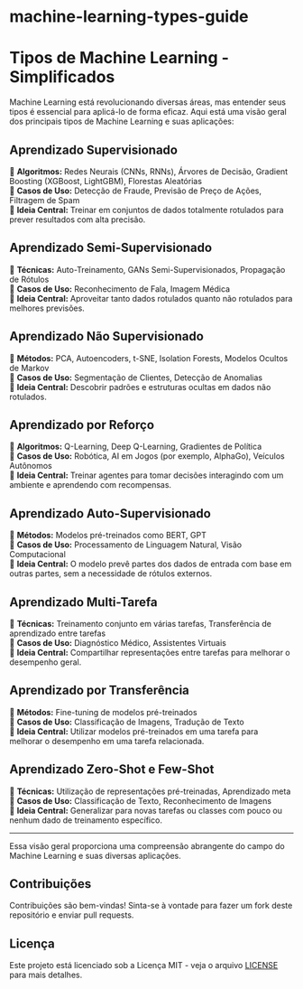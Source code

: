 # machine-learning-types-guide
# Tipos de Machine Learning - Simplificados

Machine Learning está revolucionando diversas áreas, mas entender seus tipos é essencial para aplicá-lo de forma eficaz. Aqui está uma visão geral dos principais tipos de Machine Learning e suas aplicações:

## Aprendizado Supervisionado
🔹 **Algoritmos:** Redes Neurais (CNNs, RNNs), Árvores de Decisão, Gradient Boosting (XGBoost, LightGBM), Florestas Aleatórias  
🔹 **Casos de Uso:** Detecção de Fraude, Previsão de Preço de Ações, Filtragem de Spam  
🔹 **Ideia Central:** Treinar em conjuntos de dados totalmente rotulados para prever resultados com alta precisão.

## Aprendizado Semi-Supervisionado
🔹 **Técnicas:** Auto-Treinamento, GANs Semi-Supervisionados, Propagação de Rótulos  
🔹 **Casos de Uso:** Reconhecimento de Fala, Imagem Médica  
🔹 **Ideia Central:** Aproveitar tanto dados rotulados quanto não rotulados para melhores previsões.

## Aprendizado Não Supervisionado
🔹 **Métodos:** PCA, Autoencoders, t-SNE, Isolation Forests, Modelos Ocultos de Markov  
🔹 **Casos de Uso:** Segmentação de Clientes, Detecção de Anomalias  
🔹 **Ideia Central:** Descobrir padrões e estruturas ocultas em dados não rotulados.

## Aprendizado por Reforço
🔹 **Algoritmos:** Q-Learning, Deep Q-Learning, Gradientes de Política  
🔹 **Casos de Uso:** Robótica, AI em Jogos (por exemplo, AlphaGo), Veículos Autônomos  
🔹 **Ideia Central:** Treinar agentes para tomar decisões interagindo com um ambiente e aprendendo com recompensas.

## Aprendizado Auto-Supervisionado
🔹 **Métodos:** Modelos pré-treinados como BERT, GPT  
🔹 **Casos de Uso:** Processamento de Linguagem Natural, Visão Computacional  
🔹 **Ideia Central:** O modelo prevê partes dos dados de entrada com base em outras partes, sem a necessidade de rótulos externos.

## Aprendizado Multi-Tarefa
🔹 **Técnicas:** Treinamento conjunto em várias tarefas, Transferência de aprendizado entre tarefas  
🔹 **Casos de Uso:** Diagnóstico Médico, Assistentes Virtuais  
🔹 **Ideia Central:** Compartilhar representações entre tarefas para melhorar o desempenho geral.

## Aprendizado por Transferência
🔹 **Métodos:** Fine-tuning de modelos pré-treinados  
🔹 **Casos de Uso:** Classificação de Imagens, Tradução de Texto  
🔹 **Ideia Central:** Utilizar modelos pré-treinados em uma tarefa para melhorar o desempenho em uma tarefa relacionada.

## Aprendizado Zero-Shot e Few-Shot
🔹 **Técnicas:** Utilização de representações pré-treinadas, Aprendizado meta  
🔹 **Casos de Uso:** Classificação de Texto, Reconhecimento de Imagens  
🔹 **Ideia Central:** Generalizar para novas tarefas ou classes com pouco ou nenhum dado de treinamento específico.

---

Essa visão geral proporciona uma compreensão abrangente do campo do Machine Learning e suas diversas aplicações. 

## Contribuições
Contribuições são bem-vindas! Sinta-se à vontade para fazer um fork deste repositório e enviar pull requests.

## Licença
Este projeto está licenciado sob a Licença MIT - veja o arquivo [LICENSE](LICENSE) para mais detalhes.
